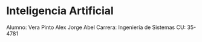 # Inteligencia Artificial

Alumno: Vera Pinto Alex Jorge Abel
Carrera: Ingeniería de Sistemas
CU: 35-4781
